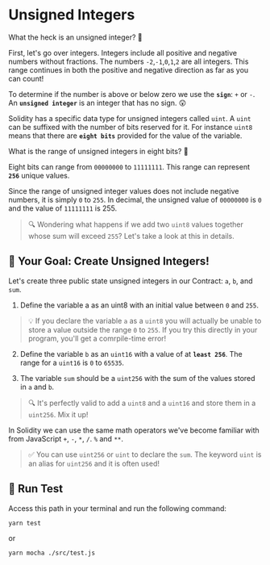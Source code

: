 # Unsigned Integers

What the heck is an unsigned integer? 🤨

First, let's go over integers. Integers include all positive and negative numbers without fractions. The numbers `-2`,`-1`,`0`,`1`,`2` are all integers. This range continues in both the positive and negative direction as far as you can count!

To determine if the number is above or below zero we use the **`sign`**: `+` or `-`. An **`unsigned integer`** is an integer that has no sign. 😲

Solidity has a specific data type for unsigned integers called `uint`. A `uint` can be suffixed with the number of bits reserved for it. For instance `uint8` means that there are **`eight bits`** provided for the value of the variable.

What is the range of unsigned integers in eight bits? 🤔

Eight bits can range from `00000000` to `11111111`. This range can represent **`256`** unique values.

Since the range of unsigned integer values does not include negative numbers, it is simply `0` to `255`. In decimal, the unsigned value of `00000000` is `0` and the value of `11111111` is 255.

> 🔍 Wondering what happens if we add two `uint8` values together whose sum will exceed `255`? Let's take a look at this in details.

## 🏁 Your Goal: Create Unsigned Integers!

Let's create three public state unsigned integers in our Contract: `a`, `b`, and `sum`.

1. Define the variable a as an uint8 with an initial value between `0` and `255`.

> 💡 If you declare the variable `a` as a `uint8` you will actually be unable to store a value outside the range `0` to `255`. If you try this directly in your program, you'll get a comrpile-time error!

2. Define the variable `b` as an `uint16` with a value of at **`least 256`**. The range for a `uint16` is `0` to `65535`.

3. The variable `sum` should be a `uint256` with the sum of the values stored in `a` and `b`.

> 🔍 It's perfectly valid to add a `uint8` and a `uint16` and store them in a `uint256`. Mix it up!

In Solidity we can use the same math operators we've become familiar with from JavaScript `+`, `-`, `*`, `/`. `%` and `**`.

> ✅ You can use `uint256` or `uint` to declare the `sum`. The keyword `uint` is an alias for `uint256` and it is often used!

## 🧪 Run Test

Access this path in your terminal and run the following command:

```bash
yarn test
```

or

```bash
yarn mocha ./src/test.js
```
